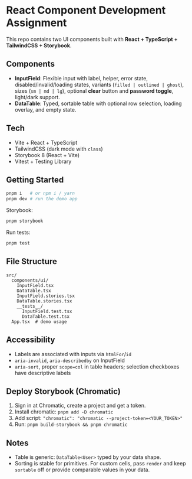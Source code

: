 # React Component Development Assignment

This repo contains two UI components built with **React + TypeScript + TailwindCSS + Storybook**.

## Components
- **InputField**: Flexible input with label, helper, error state, disabled/invalid/loading states, variants (`filled | outlined | ghost`), sizes (`sm | md | lg`), optional **clear** button and **password toggle**, light/dark support.
- **DataTable**: Typed, sortable table with optional row selection, loading overlay, and empty state.

## Tech
- Vite + React + TypeScript
- TailwindCSS (dark mode with `class`)
- Storybook 8 (React + Vite)
- Vitest + Testing Library

## Getting Started
```bash
pnpm i   # or npm i / yarn
pnpm dev # run the demo app
```
Storybook:
```bash
pnpm storybook
```
Run tests:
```bash
pnpm test
```

## File Structure
```
src/
  components/ui/
    InputField.tsx
    DataTable.tsx
    InputField.stories.tsx
    DataTable.stories.tsx
    __tests__/
      InputField.test.tsx
      DataTable.test.tsx
  App.tsx  # demo usage
```

## Accessibility
- Labels are associated with inputs via `htmlFor`/`id`
- `aria-invalid`, `aria-describedby` on InputField
- `aria-sort`, proper `scope=col` in table headers; selection checkboxes have descriptive labels

## Deploy Storybook (Chromatic)
1. Sign in at Chromatic, create a project and get a token.
2. Install chromatic: `pnpm add -D chromatic`
3. Add script: `"chromatic": "chromatic --project-token=<YOUR_TOKEN>"`
4. Run: `pnpm build-storybook && pnpm chromatic`

## Notes
- Table is generic: `DataTable<User>` typed by your data shape.
- Sorting is stable for primitives. For custom cells, pass `render` and keep `sortable` off or provide comparable values in your data.


